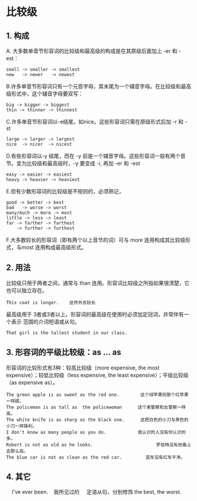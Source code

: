 # 比较级

## 1. 构成

A. 大多数单音节形容词的比较级和最高级的构成是在其原级后面加上 -er 和 -est：

	small -> smaller -> smallest
	new   -> newer   -> newest

B.许多单音节形容词只有一个元音字母，其末尾为一个辅音字母。在比较级和最高级形式中，这个辅音字母要双写：

	big -> bigger -> biggest
	thin -> thinner -> thinnest

C.许多单音节形容词以-e结尾，如nice。这些形容词只需在原级形式后加 -r 和 -st

	large -> larger -> largest
	nice  -> nicer  -> nicest

D.有些形容词以-y 结尾，而在 -y 前是一个辅音字母。这些形容词一般有两个音节。变为比较级和最高级时，-y 要变成 -i, 再加 -er 和 -est

	easy -> easier -> easiest
	heavy -> heavier -> heaviest

E.但有少数形容词的比较级是不规则的，必须熟记，

	good -> better -> best
	bad   -> worse -> worst
	many/much -> more -> most
	little -> less -> least
	far -> farther -> farthest
		-> further -> furthest

F.大多数较长的形容词（即有两个以上音节的词）可与 more 连用构成其比较级形式，与most 连用构成最高级形式。

## 2. 用法

比较级只用于两者之间，通常与 than 连用。形容词比较级之所指如果很清楚，它也可以独立存在。

	This coat is longer.    这件外衣较长

最高级用于 3者或3者以上。形容词的最高级在使用时必须加定冠词，并常伴有一个表示 范围的介词短语或从句。

	That girl is the tallest student in our class.

## 3. 形容词的平级比较级：as ... as


形容词的比较形式有3种：较高比较级（more expensive, the most expensive）；较低比较级（less expensive, the least expensive）；平级比较级（as expensive as）。

	The green apple is as sweet as the red one.        这个绿苹果同那个红苹果一样甜。
	The policeman is as tall as  the policewoman      这个男警察和女警察一样高。
	The white knife is as sharp as the black one.      这把白色的小刀与黑色的小刀一样锋利。
	I don't know as many people as you do.            我认识的人没有你认识的多。
	Robert is not as old as he looks.                        罗伯特没有他看上去那么高。
	The blue car is not as clean as the red car.         蓝车没有红车干净。

## 4. 其它

    I've ever been.    我所见过的
    定语从句，分别修饰 the best, the worst.
